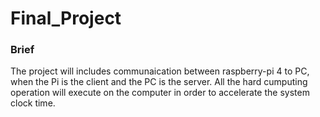 # Final_Project

### Brief
The project will includes communaication between raspberry-pi 4 to PC, when the Pi is the client and the PC is the server.
All the hard cumputing operation will execute on the computer in order to accelerate the system clock time.
